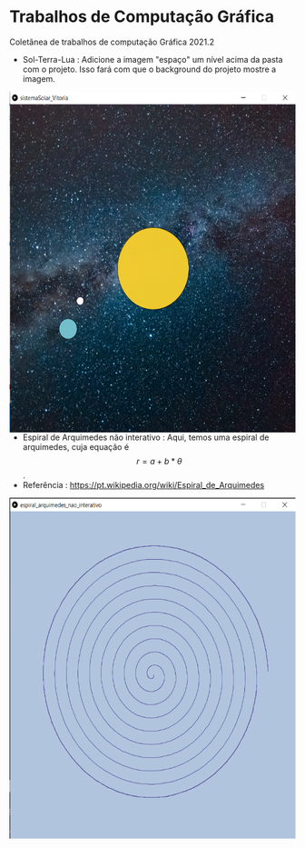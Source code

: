 # Trabalhos de Computação Gráfica
Coletânea de trabalhos de computação Gráfica 2021.2
- Sol-Terra-Lua : Adicione a imagem "espaço" um nível acima da pasta com o projeto. Isso fará com que o background do projeto mostre a imagem. 

<img src="https://github.com/viisantos/trabsComputacaoGrafica/blob/main/solTerraLua_funcionando.png" align="left" height="600" width="600" >

- Espiral de Arquimedes não interativo : Aqui, temos uma espiral de arquimedes, cuja equação é
  $$r=a+b*{\theta}$$. 
- Referência : https://pt.wikipedia.org/wiki/Espiral_de_Arquimedes


<img src="https://github.com/viisantos/trabsComputacaoGrafica/blob/main/espiral_arquimedes1_funcionando.png" align="left" height="600" width="600" >
